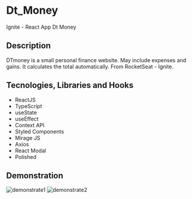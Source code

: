 # Dt_Money
Ignite - React App Dt Money

## Description

DTmoney is a small personal finance website. May include expenses and gains. It calculates the total automatically. From RocketSeat - Ignite.

## Tecnologies, Libraries and Hooks

- ReactJS
- TypeScript
- useState
- useEffect
- Context API
- Styled Components
- Mirage JS
- Axios
- React Modal
- Polished

## Demonstration

![demonstrate1](https://user-images.githubusercontent.com/101665873/179613060-8511202c-221a-46fa-b67c-00ffdc1873b4.png)
![demonstrate2](https://user-images.githubusercontent.com/101665873/179613063-c3378ad7-16f2-42c5-a151-4edc04714c94.png)
